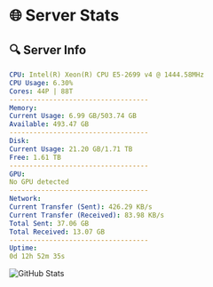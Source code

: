 # 🌐 Server Stats
## 🔍 Server Info
```yaml
CPU: Intel(R) Xeon(R) CPU E5-2699 v4 @ 1444.58MHz
CPU Usage: 6.30%
Cores: 44P | 88T
-----------------------------------
Memory:
Current Usage: 6.99 GB/503.74 GB
Available: 493.47 GB
-----------------------------------
Disk:
Current Usage: 21.20 GB/1.71 TB
Free: 1.61 TB
-----------------------------------
GPU:
No GPU detected
-----------------------------------
Network:
Current Transfer (Sent): 426.29 KB/s
Current Transfer (Received): 83.98 KB/s
Total Sent: 37.06 GB
Total Received: 13.07 GB
-----------------------------------
Uptime:
0d 12h 52m 35s
```
![GitHub Stats](https://img.shields.io/badge/Updated-2025-04-20_06:01:23-blue)